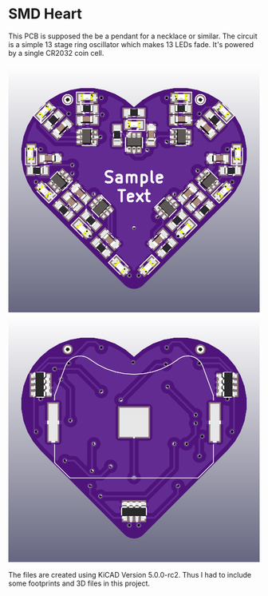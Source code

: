 # SMD Heart
This PCB is supposed the be a pendant for a necklace or similar.
The circuit is a simple 13 stage ring oscillator which makes 13 LEDs fade.
It's powered by a single CR2032 coin cell.

![Front View](https://raw.githubusercontent.com/cyber-murmel/SMD-Heart/master/img/SMD-Heart_front.png)
![Back View](https://raw.githubusercontent.com/cyber-murmel/SMD-Heart/master/img/SMD-Heart_back.png)

The files are created using KiCAD Version 5.0.0-rc2.
Thus I had to include some footprints and 3D files in this project.
